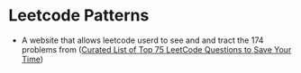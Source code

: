 # Leetcode Patterns
  - A website that allows leetcode userd to see and and tract the 174 problems from ([Curated List of Top 75 LeetCode Questions to Save Your Time]("https://www.teamblind.com/post/New-Year-Gift---Curated-List-of-Top-100-LeetCode-Questions-to-Save-Your-Time-OaM1orEU))
